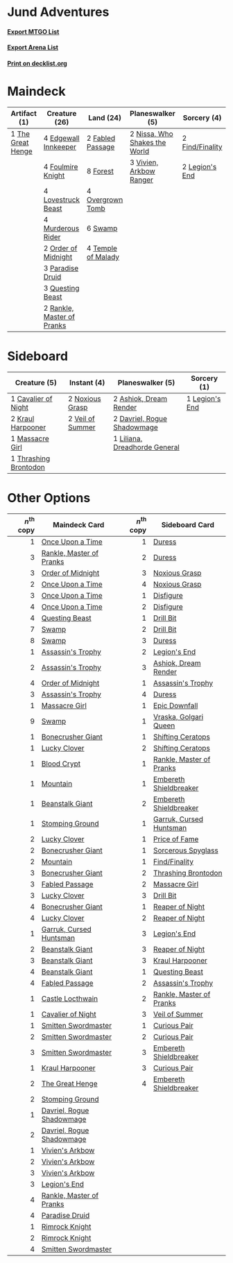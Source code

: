 # Jund Adventures

#### [Export MTGO List](../collection/Jund%20Adventures/Jund%20Adventures.txt)
#### [Export Arena List](../collection/Jund%20Adventures/Jund%20Adventures_arena.txt)
#### [Print on decklist.org](http://decklist.org/?deckmain=4%09Edgewall%20Innkeeper%0A2%09Fabled%20Passage%0A2%09Find/Finality%0A8%09Forest%0A4%09Foulmire%20Knight%0A2%09Legion's%20End%0A4%09Lovestruck%20Beast%0A4%09Murderous%20Rider%0A2%09Nissa,%20Who%20Shakes%20the%20World%0A2%09Order%20of%20Midnight%0A4%09Overgrown%20Tomb%0A3%09Paradise%20Druid%0A3%09Questing%20Beast%0A2%09Rankle,%20Master%20of%20Pranks%0A6%09Swamp%0A4%09Temple%20of%20Malady%0A1%09The%20Great%20Henge%0A3%09Vivien,%20Arkbow%20Ranger&deckside=2%09Ashiok,%20Dream%20Render%0A1%09Cavalier%20of%20Night%0A2%09Davriel,%20Rogue%20Shadowmage%0A2%09Kraul%20Harpooner%0A1%09Legion's%20End%0A1%09Liliana,%20Dreadhorde%20General%0A1%09Massacre%20Girl%0A2%09Noxious%20Grasp%0A1%09Thrashing%20Brontodon%0A2%09Veil%20of%20Summer)
# Maindeck

|                                        Artifact (1)                                        |                                            Creature (26)                                            |                                          Land (24)                                          |                                            Planeswalker (5)                                            |                                       Sorcery (4)                                        |
|--------------------------------------------------------------------------------------------|-----------------------------------------------------------------------------------------------------|---------------------------------------------------------------------------------------------|--------------------------------------------------------------------------------------------------------|------------------------------------------------------------------------------------------|
|1 [The Great Henge](http://gatherer.wizards.com/Pages/Card/Details.aspx?multiverseid=473123)|4 [Edgewall Innkeeper](http://gatherer.wizards.com/Pages/Card/Details.aspx?multiverseid=473113)      |2 [Fabled Passage](http://gatherer.wizards.com/Pages/Card/Details.aspx?multiverseid=473206)  |2 [Nissa, Who Shakes the World](http://gatherer.wizards.com/Pages/Card/Details.aspx?multiverseid=461096)|2 [Find/Finality](http://gatherer.wizards.com/Pages/Card/Details.aspx?multiverseid=452975)|
|                                                                                            |4 [Foulmire Knight](http://gatherer.wizards.com/Pages/Card/Details.aspx?multiverseid=473052)         |8 [Forest](http://gatherer.wizards.com/Pages/Card/Details.aspx?multiverseid=439860)          |3 [Vivien, Arkbow Ranger](http://gatherer.wizards.com/Pages/Card/Details.aspx?multiverseid=466953)      |2 [Legion's End](http://gatherer.wizards.com/Pages/Card/Details.aspx?multiverseid=466860) |
|                                                                                            |4 [Lovestruck Beast](http://gatherer.wizards.com/Pages/Card/Details.aspx?multiverseid=473127)        |4 [Overgrown Tomb](http://gatherer.wizards.com/Pages/Card/Details.aspx?multiverseid=405103)  |                                                                                                        |                                                                                          |
|                                                                                            |4 [Murderous Rider](http://gatherer.wizards.com/Pages/Card/Details.aspx?multiverseid=473059)         |6 [Swamp](http://gatherer.wizards.com/Pages/Card/Details.aspx?multiverseid=439858)           |                                                                                                        |                                                                                          |
|                                                                                            |2 [Order of Midnight](http://gatherer.wizards.com/Pages/Card/Details.aspx?multiverseid=473061)       |4 [Temple of Malady](http://gatherer.wizards.com/Pages/Card/Details.aspx?multiverseid=380515)|                                                                                                        |                                                                                          |
|                                                                                            |3 [Paradise Druid](http://gatherer.wizards.com/Pages/Card/Details.aspx?multiverseid=461098)          |                                                                                             |                                                                                                        |                                                                                          |
|                                                                                            |3 [Questing Beast](http://gatherer.wizards.com/Pages/Card/Details.aspx?multiverseid=473133)          |                                                                                             |                                                                                                        |                                                                                          |
|                                                                                            |2 [Rankle, Master of Pranks](http://gatherer.wizards.com/Pages/Card/Details.aspx?multiverseid=473063)|                                                                                             |                                                                                                        |                                                                                          |


# Sideboard

|                                          Creature (5)                                          |                                        Instant (4)                                        |                                            Planeswalker (5)                                            |                                       Sorcery (1)                                       |
|------------------------------------------------------------------------------------------------|-------------------------------------------------------------------------------------------|--------------------------------------------------------------------------------------------------------|-----------------------------------------------------------------------------------------|
|1 [Cavalier of Night](http://gatherer.wizards.com/Pages/Card/Details.aspx?multiverseid=466848)  |2 [Noxious Grasp](http://gatherer.wizards.com/Pages/Card/Details.aspx?multiverseid=466864) |2 [Ashiok, Dream Render](http://gatherer.wizards.com/Pages/Card/Details.aspx?multiverseid=461155)       |1 [Legion's End](http://gatherer.wizards.com/Pages/Card/Details.aspx?multiverseid=466860)|
|2 [Kraul Harpooner](http://gatherer.wizards.com/Pages/Card/Details.aspx?multiverseid=452886)    |2 [Veil of Summer](http://gatherer.wizards.com/Pages/Card/Details.aspx?multiverseid=466952)|2 [Davriel, Rogue Shadowmage](http://gatherer.wizards.com/Pages/Card/Details.aspx?multiverseid=461010)  |                                                                                         |
|1 [Massacre Girl](http://gatherer.wizards.com/Pages/Card/Details.aspx?multiverseid=461026)      |                                                                                           |1 [Liliana, Dreadhorde General](http://gatherer.wizards.com/Pages/Card/Details.aspx?multiverseid=461024)|                                                                                         |
|1 [Thrashing Brontodon](http://gatherer.wizards.com/Pages/Card/Details.aspx?multiverseid=456570)|                                                                                           |                                                                                                        |                                                                                         |


# Other Options

|*n*<sup>th</sup> copy|                                           Maindeck Card                                            |*n*<sup>th</sup> copy|                                          Sideboard Card                                           |
|--------------------:|----------------------------------------------------------------------------------------------------|--------------------:|---------------------------------------------------------------------------------------------------|
|                    1|[Once Upon a Time](http://gatherer.wizards.com/Pages/Card/Details.aspx?multiverseid=473131)         |                    1|[Duress](http://gatherer.wizards.com/Pages/Card/Details.aspx?multiverseid=14557)                   |
|                    3|[Rankle, Master of Pranks](http://gatherer.wizards.com/Pages/Card/Details.aspx?multiverseid=473063) |                    2|[Duress](http://gatherer.wizards.com/Pages/Card/Details.aspx?multiverseid=14557)                   |
|                    3|[Order of Midnight](http://gatherer.wizards.com/Pages/Card/Details.aspx?multiverseid=473061)        |                    3|[Noxious Grasp](http://gatherer.wizards.com/Pages/Card/Details.aspx?multiverseid=466864)           |
|                    2|[Once Upon a Time](http://gatherer.wizards.com/Pages/Card/Details.aspx?multiverseid=473131)         |                    4|[Noxious Grasp](http://gatherer.wizards.com/Pages/Card/Details.aspx?multiverseid=466864)           |
|                    3|[Once Upon a Time](http://gatherer.wizards.com/Pages/Card/Details.aspx?multiverseid=473131)         |                    1|[Disfigure](http://gatherer.wizards.com/Pages/Card/Details.aspx?multiverseid=442076)               |
|                    4|[Once Upon a Time](http://gatherer.wizards.com/Pages/Card/Details.aspx?multiverseid=473131)         |                    2|[Disfigure](http://gatherer.wizards.com/Pages/Card/Details.aspx?multiverseid=442076)               |
|                    4|[Questing Beast](http://gatherer.wizards.com/Pages/Card/Details.aspx?multiverseid=473133)           |                    1|[Drill Bit](http://gatherer.wizards.com/Pages/Card/Details.aspx?multiverseid=457217)               |
|                    7|[Swamp](http://gatherer.wizards.com/Pages/Card/Details.aspx?multiverseid=439858)                    |                    2|[Drill Bit](http://gatherer.wizards.com/Pages/Card/Details.aspx?multiverseid=457217)               |
|                    8|[Swamp](http://gatherer.wizards.com/Pages/Card/Details.aspx?multiverseid=439858)                    |                    3|[Duress](http://gatherer.wizards.com/Pages/Card/Details.aspx?multiverseid=14557)                   |
|                    1|[Assassin's Trophy](http://gatherer.wizards.com/Pages/Card/Details.aspx?multiverseid=452902)        |                    2|[Legion's End](http://gatherer.wizards.com/Pages/Card/Details.aspx?multiverseid=466860)            |
|                    2|[Assassin's Trophy](http://gatherer.wizards.com/Pages/Card/Details.aspx?multiverseid=452902)        |                    3|[Ashiok, Dream Render](http://gatherer.wizards.com/Pages/Card/Details.aspx?multiverseid=461155)    |
|                    4|[Order of Midnight](http://gatherer.wizards.com/Pages/Card/Details.aspx?multiverseid=473061)        |                    1|[Assassin's Trophy](http://gatherer.wizards.com/Pages/Card/Details.aspx?multiverseid=452902)       |
|                    3|[Assassin's Trophy](http://gatherer.wizards.com/Pages/Card/Details.aspx?multiverseid=452902)        |                    4|[Duress](http://gatherer.wizards.com/Pages/Card/Details.aspx?multiverseid=14557)                   |
|                    1|[Massacre Girl](http://gatherer.wizards.com/Pages/Card/Details.aspx?multiverseid=461026)            |                    1|[Epic Downfall](http://gatherer.wizards.com/Pages/Card/Details.aspx?multiverseid=473047)           |
|                    9|[Swamp](http://gatherer.wizards.com/Pages/Card/Details.aspx?multiverseid=439858)                    |                    1|[Vraska, Golgari Queen](http://gatherer.wizards.com/Pages/Card/Details.aspx?multiverseid=452963)   |
|                    1|[Bonecrusher Giant](http://gatherer.wizards.com/Pages/Card/Details.aspx?multiverseid=473077)        |                    1|[Shifting Ceratops](http://gatherer.wizards.com/Pages/Card/Details.aspx?multiverseid=466948)       |
|                    1|[Lucky Clover](http://gatherer.wizards.com/Pages/Card/Details.aspx?multiverseid=473188)             |                    2|[Shifting Ceratops](http://gatherer.wizards.com/Pages/Card/Details.aspx?multiverseid=466948)       |
|                    1|[Blood Crypt](http://gatherer.wizards.com/Pages/Card/Details.aspx?multiverseid=97102)               |                    1|[Rankle, Master of Pranks](http://gatherer.wizards.com/Pages/Card/Details.aspx?multiverseid=473063)|
|                    1|[Mountain](http://gatherer.wizards.com/Pages/Card/Details.aspx?multiverseid=439859)                 |                    1|[Embereth Shieldbreaker](http://gatherer.wizards.com/Pages/Card/Details.aspx?multiverseid=473084)  |
|                    1|[Beanstalk Giant](http://gatherer.wizards.com/Pages/Card/Details.aspx?multiverseid=473111)          |                    2|[Embereth Shieldbreaker](http://gatherer.wizards.com/Pages/Card/Details.aspx?multiverseid=473084)  |
|                    1|[Stomping Ground](http://gatherer.wizards.com/Pages/Card/Details.aspx?multiverseid=405110)          |                    1|[Garruk, Cursed Huntsman](http://gatherer.wizards.com/Pages/Card/Details.aspx?multiverseid=473153) |
|                    2|[Lucky Clover](http://gatherer.wizards.com/Pages/Card/Details.aspx?multiverseid=473188)             |                    1|[Price of Fame](http://gatherer.wizards.com/Pages/Card/Details.aspx?multiverseid=452833)           |
|                    2|[Bonecrusher Giant](http://gatherer.wizards.com/Pages/Card/Details.aspx?multiverseid=473077)        |                    1|[Sorcerous Spyglass](http://gatherer.wizards.com/Pages/Card/Details.aspx?multiverseid=435407)      |
|                    2|[Mountain](http://gatherer.wizards.com/Pages/Card/Details.aspx?multiverseid=439859)                 |                    1|[Find/Finality](http://gatherer.wizards.com/Pages/Card/Details.aspx?multiverseid=452975)           |
|                    3|[Bonecrusher Giant](http://gatherer.wizards.com/Pages/Card/Details.aspx?multiverseid=473077)        |                    2|[Thrashing Brontodon](http://gatherer.wizards.com/Pages/Card/Details.aspx?multiverseid=456570)     |
|                    3|[Fabled Passage](http://gatherer.wizards.com/Pages/Card/Details.aspx?multiverseid=473206)           |                    2|[Massacre Girl](http://gatherer.wizards.com/Pages/Card/Details.aspx?multiverseid=461026)           |
|                    3|[Lucky Clover](http://gatherer.wizards.com/Pages/Card/Details.aspx?multiverseid=473188)             |                    3|[Drill Bit](http://gatherer.wizards.com/Pages/Card/Details.aspx?multiverseid=457217)               |
|                    4|[Bonecrusher Giant](http://gatherer.wizards.com/Pages/Card/Details.aspx?multiverseid=473077)        |                    1|[Reaper of Night](http://gatherer.wizards.com/Pages/Card/Details.aspx?multiverseid=473064)         |
|                    4|[Lucky Clover](http://gatherer.wizards.com/Pages/Card/Details.aspx?multiverseid=473188)             |                    2|[Reaper of Night](http://gatherer.wizards.com/Pages/Card/Details.aspx?multiverseid=473064)         |
|                    1|[Garruk, Cursed Huntsman](http://gatherer.wizards.com/Pages/Card/Details.aspx?multiverseid=473153)  |                    3|[Legion's End](http://gatherer.wizards.com/Pages/Card/Details.aspx?multiverseid=466860)            |
|                    2|[Beanstalk Giant](http://gatherer.wizards.com/Pages/Card/Details.aspx?multiverseid=473111)          |                    3|[Reaper of Night](http://gatherer.wizards.com/Pages/Card/Details.aspx?multiverseid=473064)         |
|                    3|[Beanstalk Giant](http://gatherer.wizards.com/Pages/Card/Details.aspx?multiverseid=473111)          |                    3|[Kraul Harpooner](http://gatherer.wizards.com/Pages/Card/Details.aspx?multiverseid=452886)         |
|                    4|[Beanstalk Giant](http://gatherer.wizards.com/Pages/Card/Details.aspx?multiverseid=473111)          |                    1|[Questing Beast](http://gatherer.wizards.com/Pages/Card/Details.aspx?multiverseid=473133)          |
|                    4|[Fabled Passage](http://gatherer.wizards.com/Pages/Card/Details.aspx?multiverseid=473206)           |                    2|[Assassin's Trophy](http://gatherer.wizards.com/Pages/Card/Details.aspx?multiverseid=452902)       |
|                    1|[Castle Locthwain](http://gatherer.wizards.com/Pages/Card/Details.aspx?multiverseid=473203)         |                    2|[Rankle, Master of Pranks](http://gatherer.wizards.com/Pages/Card/Details.aspx?multiverseid=473063)|
|                    1|[Cavalier of Night](http://gatherer.wizards.com/Pages/Card/Details.aspx?multiverseid=466848)        |                    3|[Veil of Summer](http://gatherer.wizards.com/Pages/Card/Details.aspx?multiverseid=466952)          |
|                    1|[Smitten Swordmaster](http://gatherer.wizards.com/Pages/Card/Details.aspx?multiverseid=473067)      |                    1|[Curious Pair](http://gatherer.wizards.com/Pages/Card/Details.aspx?multiverseid=473112)            |
|                    2|[Smitten Swordmaster](http://gatherer.wizards.com/Pages/Card/Details.aspx?multiverseid=473067)      |                    2|[Curious Pair](http://gatherer.wizards.com/Pages/Card/Details.aspx?multiverseid=473112)            |
|                    3|[Smitten Swordmaster](http://gatherer.wizards.com/Pages/Card/Details.aspx?multiverseid=473067)      |                    3|[Embereth Shieldbreaker](http://gatherer.wizards.com/Pages/Card/Details.aspx?multiverseid=473084)  |
|                    1|[Kraul Harpooner](http://gatherer.wizards.com/Pages/Card/Details.aspx?multiverseid=452886)          |                    3|[Curious Pair](http://gatherer.wizards.com/Pages/Card/Details.aspx?multiverseid=473112)            |
|                    2|[The Great Henge](http://gatherer.wizards.com/Pages/Card/Details.aspx?multiverseid=473123)          |                    4|[Embereth Shieldbreaker](http://gatherer.wizards.com/Pages/Card/Details.aspx?multiverseid=473084)  |
|                    2|[Stomping Ground](http://gatherer.wizards.com/Pages/Card/Details.aspx?multiverseid=405110)          |                     |                                                                                                   |
|                    1|[Davriel, Rogue Shadowmage](http://gatherer.wizards.com/Pages/Card/Details.aspx?multiverseid=461010)|                     |                                                                                                   |
|                    2|[Davriel, Rogue Shadowmage](http://gatherer.wizards.com/Pages/Card/Details.aspx?multiverseid=461010)|                     |                                                                                                   |
|                    1|[Vivien's Arkbow](http://gatherer.wizards.com/Pages/Card/Details.aspx?multiverseid=461108)          |                     |                                                                                                   |
|                    2|[Vivien's Arkbow](http://gatherer.wizards.com/Pages/Card/Details.aspx?multiverseid=461108)          |                     |                                                                                                   |
|                    3|[Vivien's Arkbow](http://gatherer.wizards.com/Pages/Card/Details.aspx?multiverseid=461108)          |                     |                                                                                                   |
|                    3|[Legion's End](http://gatherer.wizards.com/Pages/Card/Details.aspx?multiverseid=466860)             |                     |                                                                                                   |
|                    4|[Rankle, Master of Pranks](http://gatherer.wizards.com/Pages/Card/Details.aspx?multiverseid=473063) |                     |                                                                                                   |
|                    4|[Paradise Druid](http://gatherer.wizards.com/Pages/Card/Details.aspx?multiverseid=461098)           |                     |                                                                                                   |
|                    1|[Rimrock Knight](http://gatherer.wizards.com/Pages/Card/Details.aspx?multiverseid=473099)           |                     |                                                                                                   |
|                    2|[Rimrock Knight](http://gatherer.wizards.com/Pages/Card/Details.aspx?multiverseid=473099)           |                     |                                                                                                   |
|                    4|[Smitten Swordmaster](http://gatherer.wizards.com/Pages/Card/Details.aspx?multiverseid=473067)      |                     |                                                                                                   |

